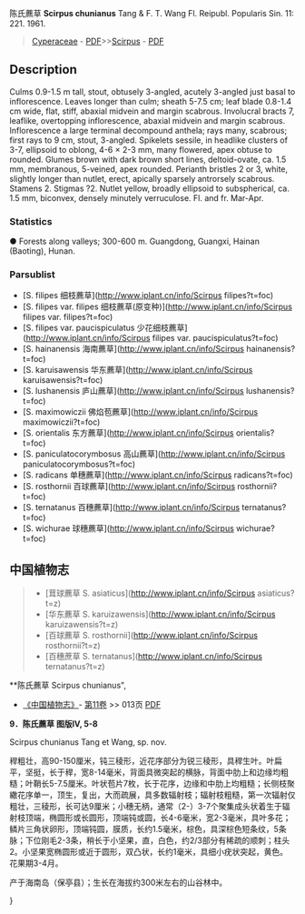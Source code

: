 陈氏藨草 **Scirpus chunianus** Tang & F. T. Wang Fl. Reipubl. Popularis Sin. 11: 221. 1961.

> [Cyperaceae](http://www.iplant.cn/info/Cyperaceae?t=foc) - [PDF](http://www.iplant.cn/foc/pdf/Cyperaceae.pdf)>>[Scirpus](http://www.iplant.cn/info/Scirpus?t=foc) - [PDF](http://www.iplant.cn/foc/pdf/Scirpus.pdf)

## Description

Culms 0.9-1.5 m tall, stout, obtusely 3-angled, acutely 3-angled just basal to inflorescence. Leaves longer than culm; sheath 5-7.5 cm; leaf blade 0.8-1.4 cm wide, flat, stiff, abaxial midvein and margin scabrous. Involucral bracts 7, leaflike, overtopping inflorescence, abaxial midvein and margin scabrous. Inflorescence a large terminal decompound anthela; rays many, scabrous; first rays to 9 cm, stout, 3-angled. Spikelets sessile, in headlike clusters of 3-7, ellipsoid to oblong, 4-6 × 2-3 mm, many flowered, apex obtuse to rounded. Glumes brown with dark brown short lines, deltoid-ovate, ca. 1.5 mm, membranous, 5-veined, apex rounded. Perianth bristles 2 or 3, white, slightly longer than nutlet, erect, apically sparsely antrorsely scabrous. Stamens 2. Stigmas ?2. Nutlet yellow, broadly ellipsoid to subspherical, ca. 1.5 mm, biconvex, densely minutely verruculose. Fl. and fr. Mar-Apr.

### Statistics
● Forests along valleys; 300-600 m. Guangdong, Guangxi, Hainan (Baoting), Hunan.

### Parsublist

* [S.  filipes  细枝藨草](http://www.iplant.cn/info/Scirpus filipes?t=foc)
* [S.  filipes var. filipes  细枝藨草(原变种)](http://www.iplant.cn/info/Scirpus filipes var. filipes?t=foc)
* [S.  filipes var. paucispiculatus  少花细枝藨草](http://www.iplant.cn/info/Scirpus filipes var. paucispiculatus?t=foc)
* [S.  hainanensis  海南藨草](http://www.iplant.cn/info/Scirpus hainanensis?t=foc)
* [S.  karuisawensis  华东藨草](http://www.iplant.cn/info/Scirpus karuisawensis?t=foc)
* [S.  lushanensis  庐山藨草](http://www.iplant.cn/info/Scirpus lushanensis?t=foc)
* [S.  maximowiczii  佛焰苞藨草](http://www.iplant.cn/info/Scirpus maximowiczii?t=foc)
* [S.  orientalis  东方藨草](http://www.iplant.cn/info/Scirpus orientalis?t=foc)
* [S.  paniculatocorymbosus  高山藨草](http://www.iplant.cn/info/Scirpus paniculatocorymbosus?t=foc)
* [S.  radicans  单穗藨草](http://www.iplant.cn/info/Scirpus radicans?t=foc)
* [S.  rosthornii  百球藨草](http://www.iplant.cn/info/Scirpus rosthornii?t=foc)
* [S.  ternatanus  百穗藨草](http://www.iplant.cn/info/Scirpus ternatanus?t=foc)
* [S.  wichurae  球穗藨草](http://www.iplant.cn/info/Scirpus wichurae?t=foc)

## 中国植物志

> * [茸球藨草  S.  asiaticus](http://www.iplant.cn/info/Scirpus asiaticus?t=z)
> * [华东藨草  S.  karuizawensis](http://www.iplant.cn/info/Scirpus karuizawensis?t=z)
> * [百球藨草  S.  rosthornii](http://www.iplant.cn/info/Scirpus rosthornii?t=z)
> * [百穗蔗草  S.  ternatanus](http://www.iplant.cn/info/Scirpus ternatanus?t=z)

**陈氏藨草 Scirpus chunianus",

* [《中国植物志》](http://www.iplant.cn/frps)- [第11卷](http://www.iplant.cn/frps/vol/11) >> 013页 [PDF](http://www.iplant.cn/frps/pdf/11/013a.pdf)

**9．陈氏藨草 图版IV, 5-8**

Scirpus chunianus Tang et Wang, sp. nov.

稈粗壮，高90-150厘米，钝三稜形，近花序部分为锐三稜形，具稈生叶。叶扁平，坚挺，长于稈，宽8-14毫米，背面具微突起的横脉，背面中肋上和边缘均粗糙；叶鞘长5-7.5厘米。叶状苞片7枚，长于花序，边缘和中肋上均粗糙；长侧枝聚繖花序单一，顶生，复出，大而疏展，具多数辐射枝；辐射枝粗糙，第一次辐射仅粗壮，三稜形，长可达9厘米；小穗无柄，通常（2-）3-7个聚集成头状着生于辐射枝顶端，椭圆形或长圆形，顶端钝或圆，长4-6毫米，宽2-3毫米，具叶多花；鳞片三角状卵形，顶端钝圆，膜质，长约1.5毫米，棕色，具深棕色短条纹，5条脉；下位刚毛2-3条，稍长于小坚果，直，白色，约2/3部分有稀疏的顺刺；柱头2。小坚果宽椭圆形或近于圆形，双凸状，长约1毫米，具细小疣状突起，黄色。花果期3-4月。

产于海南岛（保亭县）；生长在海拔约300米左右的山谷林中。

}